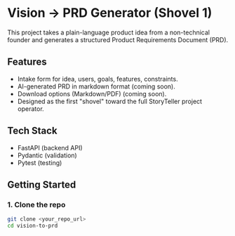 # Vision → PRD Generator (Shovel 1)

This project takes a plain-language product idea from a non-technical founder 
and generates a structured Product Requirements Document (PRD).

## Features
- Intake form for idea, users, goals, features, constraints.
- AI-generated PRD in markdown format (coming soon).
- Download options (Markdown/PDF) (coming soon).
- Designed as the first "shovel" toward the full StoryTeller project operator.

## Tech Stack
- FastAPI (backend API)
- Pydantic (validation)
- Pytest (testing)

## Getting Started

### 1. Clone the repo
```bash
git clone <your_repo_url>
cd vision-to-prd
